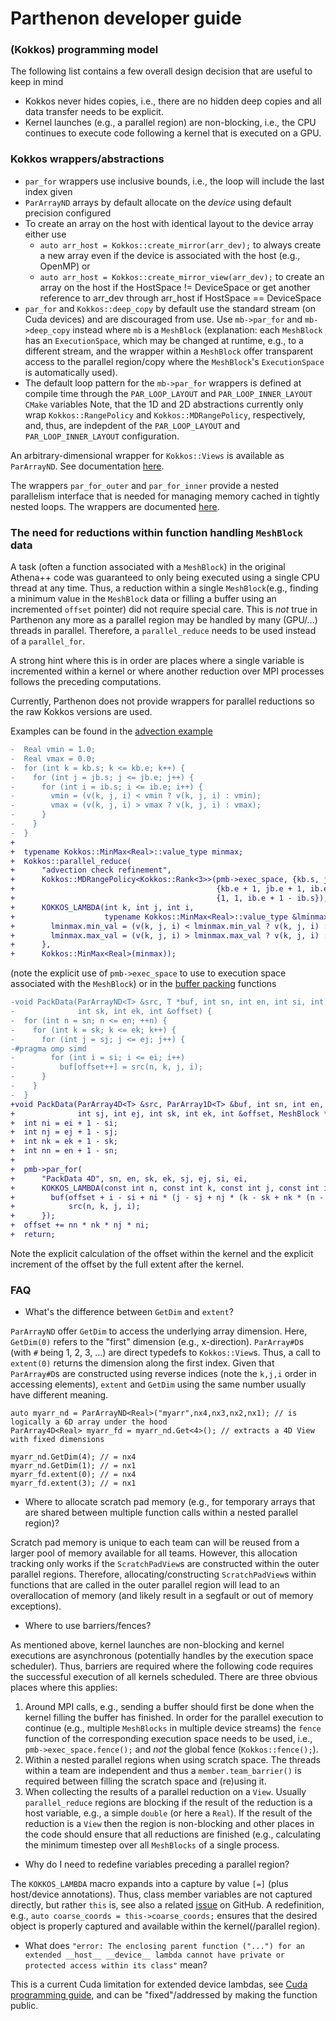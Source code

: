 # Parthenon developer guide

### (Kokkos) programming model

The following list contains a few overall design decision that are useful to keep in mind

- Kokkos never hides copies, i.e., there are no hidden deep copies and all data transfer needs to be explicit.
- Kernel launches (e.g., a parallel region) are non-blocking, i.e., the CPU continues to execute code following a kernel that is executed on a GPU.

### Kokkos wrappers/abstractions

- `par_for` wrappers use inclusive bounds, i.e., the loop will include the last index given
- `ParArrayND` arrays by default allocate on the *device* using default precision configured
- To create an array on the host with identical layout to the device array either use
  - `auto arr_host = Kokkos::create_mirror(arr_dev);` to always create a new array even if the device is associated with the host (e.g., OpenMP) or
  - `auto arr_host = Kokkos::create_mirror_view(arr_dev);` to create an array on the host if the HostSpace != DeviceSpace or get another reference to arr_dev through arr_host if HostSpace == DeviceSpace
- `par_for` and `Kokkos::deep_copy` by default use the standard stream (on Cuda devices) and are discouraged from use. Use `mb->par_for` and `mb->deep_copy` instead where `mb` is a `MeshBlock` (explanation: each `MeshBlock` has an `ExecutionSpace`, which may be changed at runtime, e.g., to a different stream, and the wrapper within a `MeshBlock` offer transparent access to the parallel region/copy where the `MeshBlock`'s `ExecutionSpace` is automatically used).
- The default loop pattern for the `mb->par_for` wrappers is defined at compile time through the `PAR_LOOP_LAYOUT` and `PAR_LOOP_INNER_LAYOUT` `CMake` variables Note, that the 1D and 2D abstractions currently only wrap `Kokkos::RangePolicy` and `Kokkos::MDRangePolicy`, respectively, and, thus, are indepdent of the `PAR_LOOP_LAYOUT` and `PAR_LOOP_INNER_LAYOUT` configuration.

An arbitrary-dimensional wrapper for `Kokkos::Views` is available as
`ParArrayND`. See documentation [here](parthenon_arrays.md).

The wrappers `par_for_outer` and `par_for_inner` provide a nested parallelism interface that is needed for managing memory cached in tightly nested loops. The wrappers are documented [here](nested_par_for.md).

### The need for reductions within function handling `MeshBlock` data

A task (often a function associated with a `MeshBlock`) in the original Athena++ code was guaranteed to only being executed using a single CPU thread at any time.
Thus, a reduction within a single `MeshBlock`(e.g., finding a minimum value in the `MeshBlock` data or filling a buffer using an incremented `offset` pointer) did not require special care.
This is *not* true in Parthenon any more as a parallel region may be handled by many (GPU/...) threads in parallel.
Therefore, a `parallel_reduce` needs to be used instead of a `parallel_for`.

A strong hint where this is in order are places where a single variable is incremented within a kernel or where another reduction over MPI processes follows the preceding computations.

Currently, Parthenon does not provide wrappers for parallel reductions so the raw Kokkos versions are used.

Examples can be found in the [advection example](../example/advection/advection_package.cpp)
```diff
-  Real vmin = 1.0;
-  Real vmax = 0.0;
-  for (int k = kb.s; k <= kb.e; k++) {
-    for (int j = jb.s; j <= jb.e; j++) {
-      for (int i = ib.s; i <= ib.e; i++) {
-        vmin = (v(k, j, i) < vmin ? v(k, j, i) : vmin);
-        vmax = (v(k, j, i) > vmax ? v(k, j, i) : vmax);
-      }
-    }
-  }
+
+  typename Kokkos::MinMax<Real>::value_type minmax;
+  Kokkos::parallel_reduce(
+      "advection check refinement",
+      Kokkos::MDRangePolicy<Kokkos::Rank<3>>(pmb->exec_space, {kb.s, jb.s, ib.s},
+                                             {kb.e + 1, jb.e + 1, ib.e + 1},
+                                             {1, 1, ib.e + 1 - ib.s}),
+      KOKKOS_LAMBDA(int k, int j, int i,
+                    typename Kokkos::MinMax<Real>::value_type &lminmax) {
+        lminmax.min_val = (v(k, j, i) < lminmax.min_val ? v(k, j, i) : lminmax.min_val);
+        lminmax.max_val = (v(k, j, i) > lminmax.max_val ? v(k, j, i) : lminmax.max_val);
+      },
+      Kokkos::MinMax<Real>(minmax));
```
(note the explicit use of `pmb->exec_space` to use to execution space associated with the `MeshBlock`)
or in the [buffer packing]() functions
```diff
-void PackData(ParArrayND<T> &src, T *buf, int sn, int en, int si, int ei, int sj, int ej,
-              int sk, int ek, int &offset) {
-  for (int n = sn; n <= en; ++n) {
-    for (int k = sk; k <= ek; k++) {
-      for (int j = sj; j <= ej; j++) {
-#pragma omp simd
-        for (int i = si; i <= ei; i++)
-          buf[offset++] = src(n, k, j, i);
-      }
-    }
-  }
+void PackData(ParArray4D<T> &src, ParArray1D<T> &buf, int sn, int en, int si, int ei,
+              int sj, int ej, int sk, int ek, int &offset, MeshBlock *pmb) {
+  int ni = ei + 1 - si;
+  int nj = ej + 1 - sj;
+  int nk = ek + 1 - sk;
+  int nn = en + 1 - sn;
+
+  pmb->par_for(
+      "PackData 4D", sn, en, sk, ek, sj, ej, si, ei,
+      KOKKOS_LAMBDA(const int n, const int k, const int j, const int i) {
+        buf(offset + i - si + ni * (j - sj + nj * (k - sk + nk * (n - sn)))) =
+            src(n, k, j, i);
+      });
+  offset += nn * nk * nj * ni;
+  return;
```
Note the explicit calculation of the offset within the kernel and the explicit increment of the offset by the full extent after the kernel.



### FAQ

- What's the difference between `GetDim` and `extent`?

`ParArrayND` offer `GetDim` to access the underlying array dimension.
Here, `GetDim(0)` refers to the "first" dimension (e.g., x-direction).
`ParArray#D`s (with `#` being 1, 2, 3, ...) are direct typedefs to `Kokkos::View`s.
Thus, a call to `extent(0)` returns the dimension along the first index.
Given that `ParArray#D`s are constructed using reverse indices (note the `k,j,i` order in accessing elements), `extent` and `GetDim` using the same number usually have different meaning.

```
auto myarr_nd = ParArrayND<Real>("myarr",nx4,nx3,nx2,nx1); // is logically a 6D array under the hood
ParArray4D<Real> myarr_fd = myarr_nd.Get<4>(); // extracts a 4D View with fixed dimensions

myarr_nd.GetDim(4); // = nx4
myarr_nd.GetDim(1); // = nx1
myarr_fd.extent(0); // = nx4
myarr_fd.extent(3); // = nx1
```

- Where to allocate scratch pad memory (e.g., for temporary arrays that are shared between multiple function calls within a nested parallel region)?

Scratch pad memory is unique to each team can will be reused from a larger pool of memory available for all teams.
However, this allocation tracking only works if the `ScratchPadView`s are constructed within the outer parallel regions.
Therefore, allocating/constructing `ScratchPadView`s within functions that are called in the outer parallel region will lead to an overallocation of memory (and likely result in a segfault or out of memory exceptions).

- Where to use barriers/fences?

As mentioned above, kernel launches are non-blocking and kernel executions are asynchronous (potentially handles by the execution space scheduler).
Thus, barriers are required where the following code requires the successful execution of all kernels scheduled.
There are three obvious places where this applies:
1. Around MPI calls, e.g., sending a buffer should first be done when the kernel filling the buffer has finished. In order for the parallel execution to continue (e.g., multiple `MeshBlocks` in multiple device streams) the `fence` function of the corresponding execution space needs to be used, i.e., `pmb->exec_space.fence();` and *not* the global fence (`Kokkos::fence();`).
2. Within a nested parallel regions when using scratch space. The threads within a team are independent and thus a `member.team_barrier()` is required between filling the scratch space and (re)using it.
3. When collecting the results of a parallel reduction on a `View`. Usually `parallel_reduce` regions are blocking if the result of the reduction is a host variable, e.g., a simple `double` (or here a `Real`). If the result of the reduction is a `View` then the region is non-blocking and other places in the code should ensure that all reductions are finished (e.g., calculating the minimum timestep over all `MeshBlocks` of a single process.


- Why do I need to redefine variables preceding a parallel region?

The `KOKKOS_LAMBDA` macro expands into a capture by value `[=]` (plus host/device annotations).
Thus, class member variables are not captured directly, but rather `this` is, see also a related [issue](https://github.com/kokkos/kokkos/issues/695) on GitHub.
A redefinition, e.g., `auto coarse_coords = this->coarse_coords;` ensures that the desired object is properly captured and available within the kernel(/parallel region).

- What does `"error: The enclosing parent function ("...") for an extended __host__ __device__ lambda cannot have private or protected access within its class"` mean?

This is a current Cuda limitation for extended device lambdas, see [Cuda programming guide](https://docs.nvidia.com/cuda/cuda-c-programming-guide/#extended-lambda-restrictions), and can be "fixed"/addressed by making the function public.

